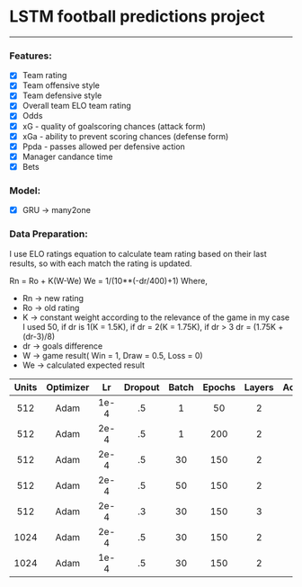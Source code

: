 # LSTM football predictions project
---

### __Features:__
- [x] Team rating 
- [x] Team offensive style
- [x] Team defensive style
- [x] Overall team ELO team rating 
- [x] Odds
- [x] xG - quality of goalscoring chances (attack form)
- [x] xGa - ability to prevent scoring chances (defense form) 
- [x] Ppda - passes allowed per defensive action 
- [x] Manager candance time
- [x] Bets

### __Model:__
- [x] GRU -> many2one

### __Data Preparation:__
  I use ELO ratings equation to calculate team rating based on their last results, so with each match the rating is updated.

  Rn = Ro + K(W-We)
  We = 1/(10**(-dr/400)+1)
  Where,
  - Rn -> new rating
  - Ro -> old rating
  - K -> constant weight according to the relevance of the game in my case I used 50, if dr is 1(K = 1.5K), if dr = 2(K = 1.75K), if dr > 3 dr = (1.75K + (dr-3)/8)
  - dr -> goals difference  
  - W -> game result( Win = 1, Draw = 0.5, Loss = 0) 
  - We -> calculated expected result

|Units| Optimizer | Lr | Dropout | Batch | Epochs | Layers | Accuracy |
|:---:|:---------:|:--:|:-------:|:-----:|:------:|:------:|:--------:|
| 512 |    Adam   |1e-4|    .5   |   1   |   50   |   2    |    65%   |
| 512 |    Adam   |2e-4|    .5   |   1   |   200  |   2    |    86%   |
| 512 |    Adam   |2e-4|    .5   |  30   |   150  |   2    |    85%   |
| 512 |    Adam   |2e-4|    .5   |  50   |   150  |   2    |    85%   |
| 512 |    Adam   |2e-4|    .3   |  30   |   150  |   3    |    85%   |
| 1024|    Adam   |2e-4|    .5   |  30   |   150  |   2    |    81%   |
| 1024|    Adam   |1e-4|    .5   |  30   |   150  |   2    |    81%   |

